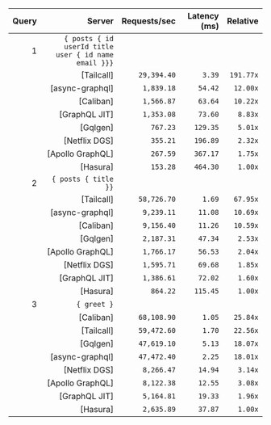 <!-- PERFORMANCE_RESULTS_START -->

| Query | Server | Requests/sec | Latency (ms) | Relative |
|-------:|--------:|--------------:|--------------:|---------:|
| 1 | `{ posts { id userId title user { id name email }}}` |
|| [Tailcall] | `29,394.40` | `3.39` | `191.77x` |
|| [async-graphql] | `1,839.18` | `54.42` | `12.00x` |
|| [Caliban] | `1,566.87` | `63.64` | `10.22x` |
|| [GraphQL JIT] | `1,353.08` | `73.60` | `8.83x` |
|| [Gqlgen] | `767.23` | `129.35` | `5.01x` |
|| [Netflix DGS] | `355.21` | `196.89` | `2.32x` |
|| [Apollo GraphQL] | `267.59` | `367.17` | `1.75x` |
|| [Hasura] | `153.28` | `464.30` | `1.00x` |
| 2 | `{ posts { title }}` |
|| [Tailcall] | `58,726.70` | `1.69` | `67.95x` |
|| [async-graphql] | `9,239.11` | `11.08` | `10.69x` |
|| [Caliban] | `9,156.40` | `11.26` | `10.59x` |
|| [Gqlgen] | `2,187.31` | `47.34` | `2.53x` |
|| [Apollo GraphQL] | `1,766.17` | `56.53` | `2.04x` |
|| [Netflix DGS] | `1,595.71` | `69.68` | `1.85x` |
|| [GraphQL JIT] | `1,386.61` | `72.02` | `1.60x` |
|| [Hasura] | `864.22` | `115.45` | `1.00x` |
| 3 | `{ greet }` |
|| [Caliban] | `68,108.90` | `1.05` | `25.84x` |
|| [Tailcall] | `59,472.60` | `1.70` | `22.56x` |
|| [Gqlgen] | `47,619.10` | `5.13` | `18.07x` |
|| [async-graphql] | `47,472.40` | `2.25` | `18.01x` |
|| [Netflix DGS] | `8,266.47` | `14.94` | `3.14x` |
|| [Apollo GraphQL] | `8,122.38` | `12.55` | `3.08x` |
|| [GraphQL JIT] | `5,164.81` | `19.33` | `1.96x` |
|| [Hasura] | `2,635.89` | `37.87` | `1.00x` |

<!-- PERFORMANCE_RESULTS_END -->
